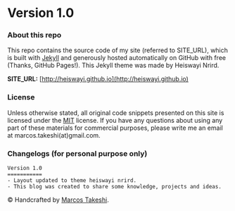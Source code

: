 # Version 1.0

### About this repo

This repo contains the source code of my site (referred to SITE_URL), which is built with [Jekyll](http://jekyllrb.com/) and generously hosted automatically on GitHub with free (Thanks, GitHub Pages!). This Jekyll theme was made by Heiswayi Nrird.

**SITE_URL:** [http://heiswayi.github.io](http://heiswayi.github.io)

### License

Unless otherwise stated, all original code snippets presented on this site is licensed under the [MIT](LICENSE.md) license. If you have any questions about using any part of these materials for commercial purposes, please write me an email at marcos.takeshi(at)gmail.com.

### Changelogs (for personal purpose only)

```
Version 1.0
===========
- Layout updated to theme heiswayi nrird.
- This blog was created to share some knowledge, projects and ideas.
```

© Handcrafted by [Marcos Takeshi](http://mtakeshi.github.io).
